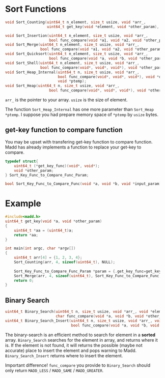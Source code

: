 Sort Functions
===

```C
void Sort_Counting(uint64_t n_element, size_t usize, void *arr_,
                   uint64_t get_key(void *element, void *other_param), void *other_param);

void Sort_Insertion(uint64_t n_element, size_t usize, void *arr_,
                    bool func_compare(void *a1, void *a2, void *other_param), void *other_param);
void Sort_Merge(uint64_t n_element, size_t usize, void *arr_,
                bool func_compare(void *a1, void *a2, void *other_param), void *other_param);
void Sort_Quicksort(uint64_t n_element, size_t usize, void *arr_,
                    bool func_compare(void *a, void *b, void *other_param), void *other_param);
void Sort_Shell(uint64_t n_element, size_t usize, void *arr_,
                bool func_compare(void*, void*, void*), void *other_param);
void Sort_Heap_Internal(uint64_t n, size_t usize, void *arr_,
                        bool func_compare(void*, void*, void*), void *other_param,
                        void *ptemp);
void Sort_Heap(uint64_t n, size_t usize, void *arr_,
                    bool func_compare(void*, void*, void*), void *other_param);
```

`arr_` is the pointer to your array. `usize` is the size of element.

The function `Sort_Heap_Internal` has one more parameter than `Sort_Heap` `*ptemp`.
I suppose you had prepare memory space of `*ptemp` by `usize` bytes.

get-key function to compare function
---

You may be upset with transfering get-key function to compare function.
Madd has already implements a function to replace your get-key to compare.

```C
typedef struct{
    uint64_t (*get_key_func)(void*, void*);
    void *other_param;
} Sort_Key_Func_to_Compare_Func_Param;

bool Sort_Key_Func_to_Compare_Func(void *a, void *b, void *input_param);
```

# Example

```C
#include<madd.h>
uint64_t get_key(void *a, void *other_param)
{
    uint64_t *aa = (uint64_t)a;
    return *aa;
}

int main(int argc, char *argv[])
{
    uint64_t arr[4] = {1, 2, 3, 4};
    Sort_Counting(arr, 4, sizeof(uint64_t), NULL);
    
    Sort_Key_Func_to_Compare_Func_Param *param = {.get_key_func=get_key, .other_param=NULL};
    Sort_Merge(arr, 4, sizeof(uint64_t), Sort_Key_Func_to_Compare_Func, param);
    return 0;
}
```

Binary Search
---

```C
uint64_t Binary_Search(uint64_t n, size_t usize, void *arr_, void *element,
                       char func_compare(void *a, void *b, void *other_param), void *other_param);
uint64_t Binary_Search_Insert(uint64_t n, size_t usize, void *arr_, void *element,
                              bool func_compare(void *a, void *b, void *other_param), void *other_param);
```

The binary-search is an efficient method to search for element in a **sorted** array.
`Binary_Search` searches for the element in array, and returns where it is.
If the element is not found, it will returns the possible (maybe not accurate) place to insert the element and pops warning to Madd.
`Binary_Search_Insert` returns where to insert the element.

Important difference! `func_compare` you provide to `Binary_Search` should only return `MADD_LESS` / `MADD_SAME` / `MADD_GREATER`.